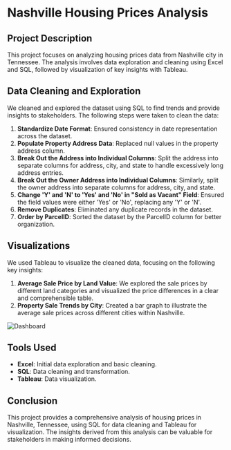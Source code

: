 # Nashville Housing Prices Analysis

## Project Description

This project focuses on analyzing housing prices data from Nashville city in Tennessee. The analysis involves data exploration and cleaning using Excel and SQL, followed by visualization of key insights with Tableau. 

## Data Cleaning and Exploration

We cleaned and explored the dataset using SQL to find trends and provide insights to stakeholders. The following steps were taken to clean the data:

1. **Standardize Date Format**: Ensured consistency in date representation across the dataset.
2. **Populate Property Address Data**: Replaced null values in the property address column.
3. **Break Out the Address into Individual Columns**: Split the address into separate columns for address, city, and state to handle excessively long address entries.
4. **Break Out the Owner Address into Individual Columns**: Similarly, split the owner address into separate columns for address, city, and state.
5. **Change 'Y' and 'N' to 'Yes' and 'No' in "Sold as Vacant" Field**: Ensured the field values were either 'Yes' or 'No', replacing any 'Y' or 'N'.
6. **Remove Duplicates**: Eliminated any duplicate records in the dataset.
7. **Order by ParcelID**: Sorted the dataset by the ParcelID column for better organization.

## Visualizations

We used Tableau to visualize the cleaned data, focusing on the following key insights:

1. **Average Sale Price by Land Value**: We explored the sale prices by different land categories and visualized the price differences in a clear and comprehensible table.
2. **Property Sale Trends by City**: Created a bar graph to illustrate the average sale prices across different cities within Nashville.

![Dashboard](https://github.com/SamirG-ov/PortfolioProjects/assets/47461720/dfc67c86-5042-4bd8-a621-30a215ead34a)

## Tools Used

- **Excel**: Initial data exploration and basic cleaning.
- **SQL**: Data cleaning and transformation.
- **Tableau**: Data visualization.

## Conclusion

This project provides a comprehensive analysis of housing prices in Nashville, Tennessee, using SQL for data cleaning and Tableau for visualization. The insights derived from this analysis can be valuable for stakeholders in making informed decisions.
